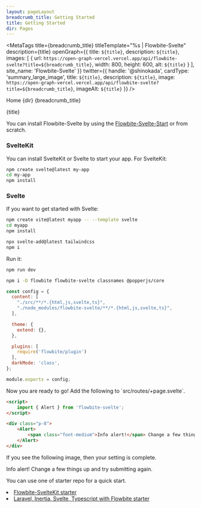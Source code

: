 ```yaml
---
layout: pageLayout
breadcrumb_title: Getting Started
title: Getting Started
dir: Pages
---
```



<MetaTags
  title={breadcrumb_title}
  titleTemplate="%s | Flowbite-Svelte"
  description={title}
  openGraph={{
    title: `${title}`,
    description: `${title}`,
    images: [
      {
        url: `https://open-graph-vercel.vercel.app/api/flowbite-svelte?title=${breadcrumb_title}`,
        width: 800,
        height: 600,
        alt: `${title}`
      }
    ],
    site_name: 'Flowbite-Svelte'
  }}
  twitter={{
    handle: '@shinokada',
    cardType: 'summary_large_image',
    title: `${title}`,
    description: `${title}`,
    image: `https://open-graph-vercel.vercel.app/api/flowbite-svelte?title=${breadcrumb_title}`,
    imageAlt: `${title}`
  }}
/>
<script>
  import { Htwo, ExampleDiv } from '../utils'
  import { MetaTags } from 'svelte-meta-tags';
  import { A, P, List, Li, Breadcrumb, BreadcrumbItem, Alert, Heading } from '$lib'
  
</script>

<Breadcrumb class="pt-16 py-8">
  <BreadcrumbItem href="/" home >Home</BreadcrumbItem>
  <BreadcrumbItem>{dir}</BreadcrumbItem>
  <BreadcrumbItem>{breadcrumb_title}</BreadcrumbItem>
</Breadcrumb>

<Heading class="mb-2" tag="h1" customSize="text-3xl">{title}</Heading>

<P class='mb-8'>You can install Flowbite-Svelte by using the <A href='/extend/flowbite-svelte-starter'>Flowbite-Svelte-Start</A> or from scratch.</P>

<Htwo label="Installing from scratch" />

<h3 class='text-xl w-full dark:text-white py-4'>SvelteKit</h3>

<p>You can install SvelteKit or Svelte to start your app. For SvelteKit:</p>

```bash
npm create svelte@latest my-app
cd my-app
npm install
```

<h3 class='text-xl w-full dark:text-white py-4'>Svelte</h3>

<p>If you want to get started with Svelte:</p>

```bash
npm create vite@latest myapp -- --template svelte
cd myapp
npm install
```

<Htwo label="Install Tailwind CSS"/>

```bash
npx svelte-add@latest tailwindcss
npm i
```

<p>Run it:</p>

```bash
npm run dev
```

<Htwo label="Install dependencies" />

```sh
npm i -D flowbite flowbite-svelte classnames @popperjs/core
```

<Htwo label="Update tailwind.config.cjs"/>

```js
const config = {
  content: [
    "./src/**/*.{html,js,svelte,ts}",
    "./node_modules/flowbite-svelte/**/*.{html,js,svelte,ts}",
  ],

  theme: {
    extend: {},
  },

  plugins: [
    require('flowbite/plugin')
  ],
  darkMode: 'class',
};

module.exports = config;
```

<p>Now you are ready to go! Add the following to `src/routes/+page.svelte`.</p>

```html
<script>
	import { Alert } from 'flowbite-svelte';
</script>

<div class="p-8">
	<Alert>
		<span class="font-medium">Info alert!</span> Change a few things up and try submitting again.
	</Alert>
</div>
```

If you see the following image, then your setting is complete.

<ExampleDiv>
<div class="p-8">
	<Alert>
		<span class="font-medium">Info alert!</span> Change a few things up and try submitting again.
	</Alert>
</div>
</ExampleDiv>

<Htwo label="Starters" />

You can use one of starter repo for a quick start.

<List tag='ul' class='space-y-1 my-4'>
<Li><A href='https://github.com/shinokada/flowbite-svelte-starter'>Flowbite-SvelteKit starter</A></Li>
<Li><A href='https://github.com/ZekyTheWolf/LIST-Starter'>Laravel, Inertia, Svelte, Typescript with Flowbite starter</A></Li>
</List>